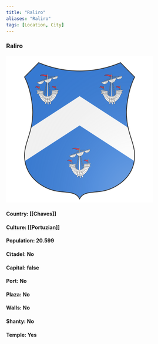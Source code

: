 ```yaml
---
title: "Raliro"
aliases: "Raliro"
tags: [Location, City]
---
```

### Raliro
![](attachment/979d1b5286a081a52a1f860a5a59b5c1.svg)

#### Country: [[Chaves]]

#### Culture: [[Portuzian]]

#### Population: 20.599

#### Citadel: No

#### Capital: false

#### Port: No

#### Plaza: No

#### Walls: No

#### Shanty: No

#### Temple: Yes


